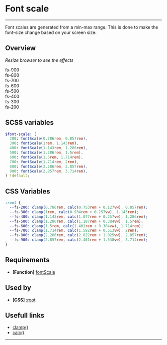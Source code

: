 # Font scale

---

Font scales are generated from a min-max range. This is done to make the font-size change based on your screen size.

## Overview

_Resize browser to see the effects_

<div class='fs-overview'>
  <div class='fs-overview__item fs-overview__item--900'>fs-900</div>
  <div class='fs-overview__item fs-overview__item--800'>fs-800</div>
  <div class='fs-overview__item fs-overview__item--700'>fs-700</div>
  <div class='fs-overview__item fs-overview__item--600'>fs-600</div>
  <div class='fs-overview__item fs-overview__item--500'>fs-500</div>
  <div class='fs-overview__item fs-overview__item--400'>fs-400</div>
  <div class='fs-overview__item fs-overview__item--300'>fs-300</div>
  <div class='fs-overview__item fs-overview__item--200'>fs-200</div>
</div>

## SCSS variables

```scss
$font-scale: (
  200: fontScale(0.786rem, 0.857rem),
  300: fontScale(1rem, 1.143rem),
  400: fontScale(1.143rem, 1.286rem),
  500: fontScale(1.286rem, 1.5rem),
  600: fontScale(1.5rem, 1.714rem),
  700: fontScale(1.714rem, 2rem),
  800: fontScale(2.286rem, 2.857rem),
  900: fontScale(2.857rem, 3.714rem),
) !default;
```

## CSS Variables

```css
:root {
  --fs-200: clamp(0.786rem, calc(0.753rem + 0.127vw), 0.857rem);
  --fs-300: clamp(1rem, calc(0.934rem + 0.257vw), 1.143rem);
  --fs-400: clamp(1.143rem, calc(1.077rem + 0.257vw), 1.286rem);
  --fs-500: clamp(1.286rem, calc(1.187rem + 0.384vw), 1.5rem);
  --fs-600: clamp(1.5rem, calc(1.401rem + 0.384vw), 1.714rem);
  --fs-700: clamp(1.714rem, calc(1.582rem + 0.513vw), 2rem);
  --fs-800: clamp(2.286rem, calc(2.022rem + 1.025vw), 2.857rem);
  --fs-900: clamp(2.857rem, calc(2.461rem + 1.538vw), 3.714rem);
}
```

## Requirements

- **[Function]** [fontScale](/functions/strings/fontScale.md)

## Used by

- **[CSS]** [:root](css/root.md)

## Usefull links

- [clamp()](<https://developer.mozilla.org/en-US/docs/Web/CSS/clamp()>)
- [calc()](<https://developer.mozilla.org/en-US/docs/Web/CSS/calc()>)

---
